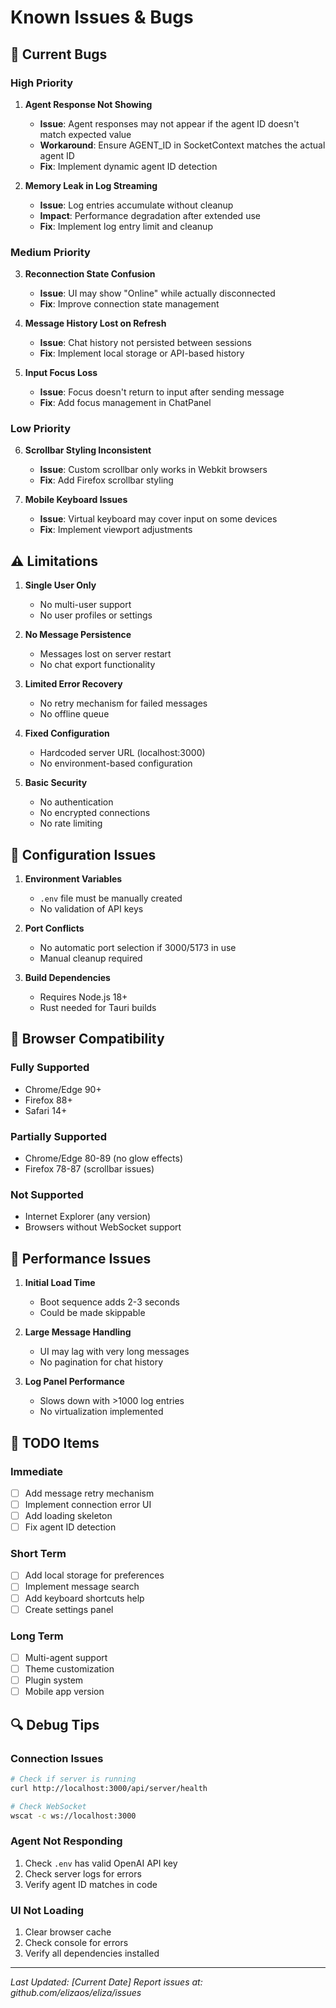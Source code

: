 # Known Issues & Bugs

## 🐛 Current Bugs

### High Priority

1. **Agent Response Not Showing**

   - **Issue**: Agent responses may not appear if the agent ID doesn't match expected value
   - **Workaround**: Ensure AGENT_ID in SocketContext matches the actual agent ID
   - **Fix**: Implement dynamic agent ID detection

2. **Memory Leak in Log Streaming**
   - **Issue**: Log entries accumulate without cleanup
   - **Impact**: Performance degradation after extended use
   - **Fix**: Implement log entry limit and cleanup

### Medium Priority

3. **Reconnection State Confusion**

   - **Issue**: UI may show "Online" while actually disconnected
   - **Fix**: Improve connection state management

4. **Message History Lost on Refresh**

   - **Issue**: Chat history not persisted between sessions
   - **Fix**: Implement local storage or API-based history

5. **Input Focus Loss**
   - **Issue**: Focus doesn't return to input after sending message
   - **Fix**: Add focus management in ChatPanel

### Low Priority

6. **Scrollbar Styling Inconsistent**

   - **Issue**: Custom scrollbar only works in Webkit browsers
   - **Fix**: Add Firefox scrollbar styling

7. **Mobile Keyboard Issues**
   - **Issue**: Virtual keyboard may cover input on some devices
   - **Fix**: Implement viewport adjustments

## ⚠️ Limitations

1. **Single User Only**

   - No multi-user support
   - No user profiles or settings

2. **No Message Persistence**

   - Messages lost on server restart
   - No chat export functionality

3. **Limited Error Recovery**

   - No retry mechanism for failed messages
   - No offline queue

4. **Fixed Configuration**

   - Hardcoded server URL (localhost:3000)
   - No environment-based configuration

5. **Basic Security**
   - No authentication
   - No encrypted connections
   - No rate limiting

## 🔧 Configuration Issues

1. **Environment Variables**

   - `.env` file must be manually created
   - No validation of API keys

2. **Port Conflicts**

   - No automatic port selection if 3000/5173 in use
   - Manual cleanup required

3. **Build Dependencies**
   - Requires Node.js 18+
   - Rust needed for Tauri builds

## 📱 Browser Compatibility

### Fully Supported

- Chrome/Edge 90+
- Firefox 88+
- Safari 14+

### Partially Supported

- Chrome/Edge 80-89 (no glow effects)
- Firefox 78-87 (scrollbar issues)

### Not Supported

- Internet Explorer (any version)
- Browsers without WebSocket support

## 🚀 Performance Issues

1. **Initial Load Time**

   - Boot sequence adds 2-3 seconds
   - Could be made skippable

2. **Large Message Handling**

   - UI may lag with very long messages
   - No pagination for chat history

3. **Log Panel Performance**
   - Slows down with >1000 log entries
   - No virtualization implemented

## 📝 TODO Items

### Immediate

- [ ] Add message retry mechanism
- [ ] Implement connection error UI
- [ ] Add loading skeleton
- [ ] Fix agent ID detection

### Short Term

- [ ] Add local storage for preferences
- [ ] Implement message search
- [ ] Add keyboard shortcuts help
- [ ] Create settings panel

### Long Term

- [ ] Multi-agent support
- [ ] Theme customization
- [ ] Plugin system
- [ ] Mobile app version

## 🔍 Debug Tips

### Connection Issues

```bash
# Check if server is running
curl http://localhost:3000/api/server/health

# Check WebSocket
wscat -c ws://localhost:3000
```

### Agent Not Responding

1. Check `.env` has valid OpenAI API key
2. Check server logs for errors
3. Verify agent ID matches in code

### UI Not Loading

1. Clear browser cache
2. Check console for errors
3. Verify all dependencies installed

---

_Last Updated: [Current Date]_
_Report issues at: github.com/elizaos/eliza/issues_
